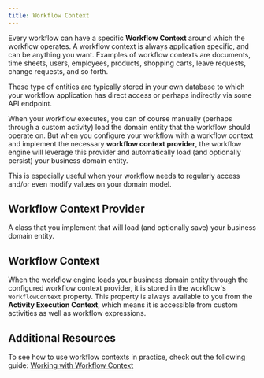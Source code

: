 ```yaml
---
title: Workflow Context
---
```


Every workflow can have a specific **Workflow Context** around which the workflow operates.
A workflow context is always application specific, and can be anything you want.
Examples of workflow contexts are documents, time sheets, users, employees, products, shopping carts, leave requests, change requests, and so forth.

These type of entities are typically stored in your own database to which your workflow application has direct access or perhaps indirectly via some API endpoint.

When your workflow executes, you can of course manually (perhaps through a custom activity) load the domain entity that the workflow should operate on.
But when you configure your workflow with a workflow context and implement the necessary **workflow context provider**, the workflow engine will leverage this provider and automatically load (and optionally persist) your business domain entity.  

This is especially useful when your workflow needs to regularly access and/or even modify values on your domain model.

## Workflow Context Provider

A class that you implement that will load (and optionally save) your business domain entity.

## Workflow Context

When the workflow engine loads your business domain entity through the configured workflow context provider, it is stored in the workflow's `WorkflowContext` property.
This property is always available to you from the **Activity Execution Context**, which means it is accessible from custom activities as well as workflow expressions.

## Additional Resources

To see how to use workflow contexts in practice, check out the following guide: [Working with Workflow Context](guides/workflow-contexts.md)